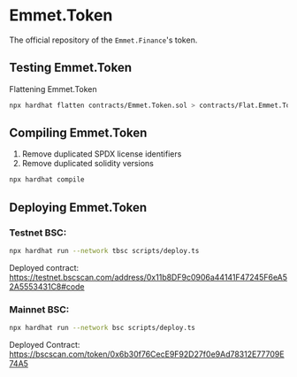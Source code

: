 # Emmet.Token

The official repository of the `Emmet.Finance`'s token.

## Testing Emmet.Token
Flattening Emmet.Token

```bash
npx hardhat flatten contracts/Emmet.Token.sol > contracts/Flat.Emmet.Token.sol
```

## Compiling Emmet.Token

1. Remove duplicated SPDX license identifiers
2. Remove duplicated solidity versions 

```bash
npx hardhat compile
```

## Deploying Emmet.Token

### Testnet BSC:
```bash
npx hardhat run --network tbsc scripts/deploy.ts
```
Deployed contract: https://testnet.bscscan.com/address/0x11b8DF9c0906a44141F47245F6eA52A5553431C8#code

### Mainnet BSC:
```bash
npx hardhat run --network bsc scripts/deploy.ts
```

Deployed Contract: https://bscscan.com/token/0x6b30f76CecE9F92D27f0e9Ad78312E77709E74A5